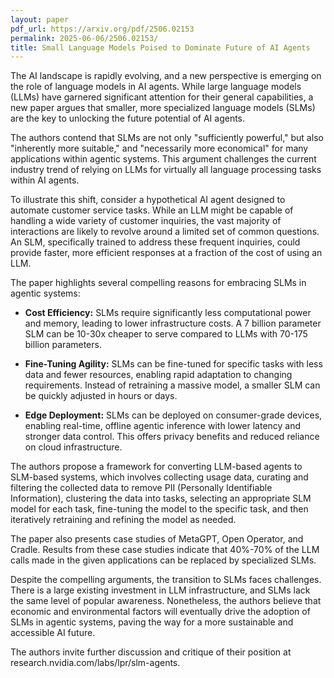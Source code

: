 ```yaml
---
layout: paper
pdf_url: https://arxiv.org/pdf/2506.02153
permalink: 2025-06-06/2506.02153/
title: Small Language Models Poised to Dominate Future of AI Agents
---
```




The AI landscape is rapidly evolving, and a new perspective is emerging on the role of language models in AI agents. While large language models (LLMs) have garnered significant attention for their general capabilities, a new paper argues that smaller, more specialized language models (SLMs) are the key to unlocking the future potential of AI agents.

The authors contend that SLMs are not only "sufficiently powerful," but also "inherently more suitable," and "necessarily more economical" for many applications within agentic systems. This argument challenges the current industry trend of relying on LLMs for virtually all language processing tasks within AI agents.

To illustrate this shift, consider a hypothetical AI agent designed to automate customer service tasks. While an LLM might be capable of handling a wide variety of customer inquiries, the vast majority of interactions are likely to revolve around a limited set of common questions. An SLM, specifically trained to address these frequent inquiries, could provide faster, more efficient responses at a fraction of the cost of using an LLM.

The paper highlights several compelling reasons for embracing SLMs in agentic systems:

*   **Cost Efficiency:** SLMs require significantly less computational power and memory, leading to lower infrastructure costs. A 7 billion parameter SLM can be 10-30x cheaper to serve compared to LLMs with 70-175 billion parameters.

*   **Fine-Tuning Agility:** SLMs can be fine-tuned for specific tasks with less data and fewer resources, enabling rapid adaptation to changing requirements. Instead of retraining a massive model, a smaller SLM can be quickly adjusted in hours or days.

*   **Edge Deployment:** SLMs can be deployed on consumer-grade devices, enabling real-time, offline agentic inference with lower latency and stronger data control. This offers privacy benefits and reduced reliance on cloud infrastructure.

The authors propose a framework for converting LLM-based agents to SLM-based systems, which involves collecting usage data, curating and filtering the collected data to remove PII (Personally Identifiable Information), clustering the data into tasks, selecting an appropriate SLM model for each task, fine-tuning the model to the specific task, and then iteratively retraining and refining the model as needed.

The paper also presents case studies of MetaGPT, Open Operator, and Cradle. Results from these case studies indicate that 40%-70% of the LLM calls made in the given applications can be replaced by specialized SLMs.

Despite the compelling arguments, the transition to SLMs faces challenges. There is a large existing investment in LLM infrastructure, and SLMs lack the same level of popular awareness. Nonetheless, the authors believe that economic and environmental factors will eventually drive the adoption of SLMs in agentic systems, paving the way for a more sustainable and accessible AI future.

The authors invite further discussion and critique of their position at research.nvidia.com/labs/lpr/slm-agents.